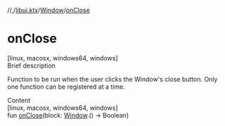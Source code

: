//[.](../../index.md)/[libui.ktx](../index.md)/[Window](index.md)/[onClose](on-close.md)



# onClose  
[linux, macosx, windows64, windows]  
Brief description  


Function to be run when the user clicks the Window's close button. Only one function can be registered at a time.

  
  
  
Content  
[linux, macosx, windows64, windows]  
fun [onClose](on-close.md)(block: [Window](index.md).() -> Boolean)  



